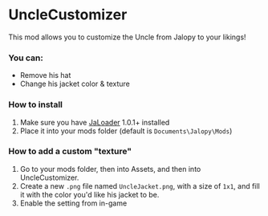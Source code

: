 # UncleCustomizer

This mod allows you to customize the Uncle from Jalopy to your likings!

### You can:
* Remove his hat
* Change his jacket color & texture

### How to install
1. Make sure you have [JaLoader](https://github.com/theLeaxx/JaLoader) 1.0.1+ installed
2. Place it into your mods folder (default is `Documents\Jalopy\Mods`)

### How to add a custom "texture"
1. Go to your mods folder, then into Assets, and then into UncleCustomizer.
2. Create a new `.png` file named `UncleJacket.png`, with a size of `1x1`, and fill it with the color you'd like his jacket to be.
3. Enable the setting from in-game
